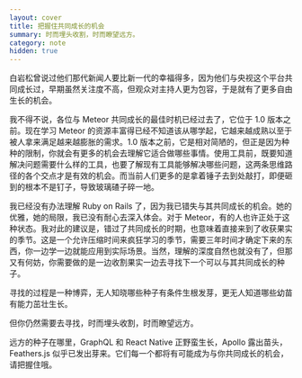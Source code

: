 ```yaml
---
layout: cover
title: 把握住共同成长的机会
summary: 时而埋头收割，时而瞭望远方。
category: note
hidden: true
---
```


白岩松曾说过他们那代新闻人要比新一代的幸福得多，因为他们与央视这个平台共同成长过，早期虽然关注度不高，但观众对主持人更为包容，于是就有了更多自由生长的机会。

我不得不说，各位与 Meteor 共同成长的最佳时机已经过去了，它位于 1.0 版本之前。现在学习 Meteor 的资源丰富得已经不知道该从哪学起，它越来越成熟以至于被人拿来满足越来越膨胀的需求。1.0 版本之前，它是相对简陋的，但正是因为种种的限制，你就会有更多的机会去理解它适合做哪些事情。使用工具前，既要知道解决问题需要什么样的工具，也要了解现有工具能够解决哪些问题，这两条思维路径的各个交点才是有效的机会。而当前人们更多的是拿着锤子去到处敲打，即便砸到的根本不是钉子，导致玻璃碴子碎一地。

我已经没有办法理解 Ruby on Rails 了，因为我已错失与其共同成长的机会。她的优雅，她的局限，我已没有耐心去深入体会。对于 Meteor，有的人也许正处于这种状态。我对此的建议是，错过了共同成长的时期，也意味着直接来到了收获果实的季节。这是一个允许压缩时间来疯狂学习的季节，需要三年时间才确定下来的东西，你一边学一边就能应用到实际场景。当然，理解的深度自然也就没有了，但那又有何妨，你需要做的是一边收割果实一边去寻找下一个可以与其共同成长的种子。

寻找的过程是一种博弈，无人知晓哪些种子有条件生根发芽，更无人知道哪些幼苗有能力茁壮生长。

但你仍然需要去寻找，时而埋头收割，时而瞭望远方。

远方的种子在哪里，GraphQL 和 React Native 正野蛮生长，Apollo 露出苗头，Feathers.js 似乎已发出芽来。它们每一个都将有可能成为与你共同成长的机会，请把握住哦。
